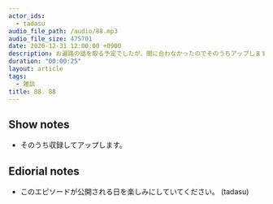 ```yaml
---
actor_ids:
  - tadasu
audio_file_path: /audio/88.mp3
audio_file_size: 475701
date: 2020-12-31 12:00:00 +0900
description: お遍路の話を取る予定でしたが、間に合わなかったのでそのうちアップします。
duration: "00:00:25"
layout: article
tags:
  - 雑談
title: 88. 88
---
```


## Show notes
- そのうち収録してアップします。
## Ediorial notes
- このエピソードが公開される日を楽しみにしていてください。 (tadasu)
